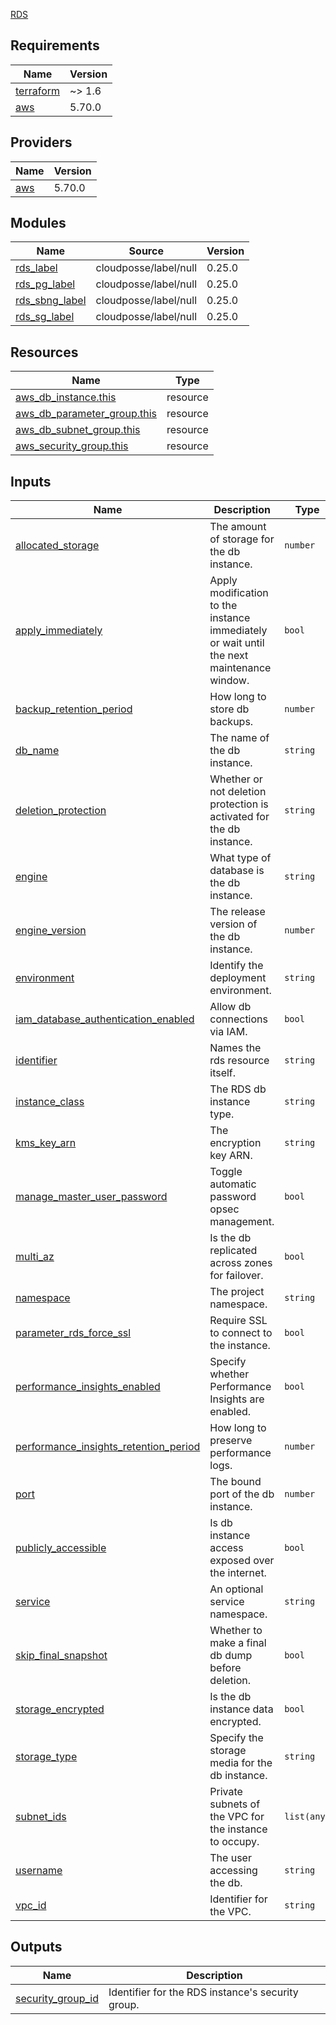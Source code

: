 [RDS](https://aws.amazon.com/rds/)

<!-- BEGIN_TF_DOCS -->
## Requirements

| Name | Version |
|------|---------|
| <a name="requirement_terraform"></a> [terraform](#requirement\_terraform) | ~> 1.6 |
| <a name="requirement_aws"></a> [aws](#requirement\_aws) | 5.70.0 |

## Providers

| Name | Version |
|------|---------|
| <a name="provider_aws"></a> [aws](#provider\_aws) | 5.70.0 |

## Modules

| Name | Source | Version |
|------|--------|---------|
| <a name="module_rds_label"></a> [rds\_label](#module\_rds\_label) | cloudposse/label/null | 0.25.0 |
| <a name="module_rds_pg_label"></a> [rds\_pg\_label](#module\_rds\_pg\_label) | cloudposse/label/null | 0.25.0 |
| <a name="module_rds_sbng_label"></a> [rds\_sbng\_label](#module\_rds\_sbng\_label) | cloudposse/label/null | 0.25.0 |
| <a name="module_rds_sg_label"></a> [rds\_sg\_label](#module\_rds\_sg\_label) | cloudposse/label/null | 0.25.0 |

## Resources

| Name | Type |
|------|------|
| [aws_db_instance.this](https://registry.terraform.io/providers/hashicorp/aws/5.70.0/docs/resources/db_instance) | resource |
| [aws_db_parameter_group.this](https://registry.terraform.io/providers/hashicorp/aws/5.70.0/docs/resources/db_parameter_group) | resource |
| [aws_db_subnet_group.this](https://registry.terraform.io/providers/hashicorp/aws/5.70.0/docs/resources/db_subnet_group) | resource |
| [aws_security_group.this](https://registry.terraform.io/providers/hashicorp/aws/5.70.0/docs/resources/security_group) | resource |

## Inputs

| Name | Description | Type | Default | Required |
|------|-------------|------|---------|:--------:|
| <a name="input_allocated_storage"></a> [allocated\_storage](#input\_allocated\_storage) | The amount of storage for the db instance. | `number` | n/a | yes |
| <a name="input_apply_immediately"></a> [apply\_immediately](#input\_apply\_immediately) | Apply modification to the instance immediately or wait until the next maintenance window. | `bool` | n/a | yes |
| <a name="input_backup_retention_period"></a> [backup\_retention\_period](#input\_backup\_retention\_period) | How long to store db backups. | `number` | n/a | yes |
| <a name="input_db_name"></a> [db\_name](#input\_db\_name) | The name of the db instance. | `string` | n/a | yes |
| <a name="input_deletion_protection"></a> [deletion\_protection](#input\_deletion\_protection) | Whether or not deletion protection is activated for the db instance. | `string` | n/a | yes |
| <a name="input_engine"></a> [engine](#input\_engine) | What type of database is the db instance. | `string` | n/a | yes |
| <a name="input_engine_version"></a> [engine\_version](#input\_engine\_version) | The release version of the db instance. | `number` | n/a | yes |
| <a name="input_environment"></a> [environment](#input\_environment) | Identify the deployment environment. | `string` | n/a | yes |
| <a name="input_iam_database_authentication_enabled"></a> [iam\_database\_authentication\_enabled](#input\_iam\_database\_authentication\_enabled) | Allow db connections via IAM. | `bool` | n/a | yes |
| <a name="input_identifier"></a> [identifier](#input\_identifier) | Names the rds resource itself. | `string` | n/a | yes |
| <a name="input_instance_class"></a> [instance\_class](#input\_instance\_class) | The RDS db instance type. | `string` | n/a | yes |
| <a name="input_kms_key_arn"></a> [kms\_key\_arn](#input\_kms\_key\_arn) | The encryption key ARN. | `string` | n/a | yes |
| <a name="input_manage_master_user_password"></a> [manage\_master\_user\_password](#input\_manage\_master\_user\_password) | Toggle automatic password opsec management. | `bool` | n/a | yes |
| <a name="input_multi_az"></a> [multi\_az](#input\_multi\_az) | Is the db replicated across zones for failover. | `bool` | n/a | yes |
| <a name="input_namespace"></a> [namespace](#input\_namespace) | The project namespace. | `string` | n/a | yes |
| <a name="input_parameter_rds_force_ssl"></a> [parameter\_rds\_force\_ssl](#input\_parameter\_rds\_force\_ssl) | Require SSL to connect to the instance. | `bool` | n/a | yes |
| <a name="input_performance_insights_enabled"></a> [performance\_insights\_enabled](#input\_performance\_insights\_enabled) | Specify whether Performance Insights are enabled. | `bool` | n/a | yes |
| <a name="input_performance_insights_retention_period"></a> [performance\_insights\_retention\_period](#input\_performance\_insights\_retention\_period) | How long to preserve performance logs. | `number` | n/a | yes |
| <a name="input_port"></a> [port](#input\_port) | The bound port of the db instance. | `number` | n/a | yes |
| <a name="input_publicly_accessible"></a> [publicly\_accessible](#input\_publicly\_accessible) | Is db instance access exposed over the internet. | `bool` | n/a | yes |
| <a name="input_service"></a> [service](#input\_service) | An optional service namespace. | `string` | `null` | no |
| <a name="input_skip_final_snapshot"></a> [skip\_final\_snapshot](#input\_skip\_final\_snapshot) | Whether to make a final db dump before deletion. | `bool` | n/a | yes |
| <a name="input_storage_encrypted"></a> [storage\_encrypted](#input\_storage\_encrypted) | Is the db instance data encrypted. | `bool` | n/a | yes |
| <a name="input_storage_type"></a> [storage\_type](#input\_storage\_type) | Specify the storage media for the db instance. | `string` | n/a | yes |
| <a name="input_subnet_ids"></a> [subnet\_ids](#input\_subnet\_ids) | Private subnets of the VPC for the instance to occupy. | `list(any)` | n/a | yes |
| <a name="input_username"></a> [username](#input\_username) | The user accessing the db. | `string` | n/a | yes |
| <a name="input_vpc_id"></a> [vpc\_id](#input\_vpc\_id) | Identifier for the VPC. | `string` | n/a | yes |

## Outputs

| Name | Description |
|------|-------------|
| <a name="output_security_group_id"></a> [security\_group\_id](#output\_security\_group\_id) | Identifier for the RDS instance's security group. |
<!-- END_TF_DOCS -->